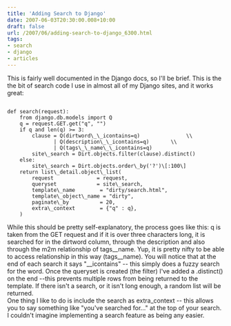```yaml
---
title: 'Adding Search to Django'
date: 2007-06-03T20:30:00.008+10:00
draft: false
url: /2007/06/adding-search-to-django_6300.html
tags: 
- search
- django
- articles
---
```


This is fairly well documented in the Django docs, so I'll be brief. This is the the bit of search code I use in almost all of my Django sites, and it works great:  
```

def search(request):
    from django.db.models import Q
    q = request.GET.get("q", "")
    if q and len(q) >= 3:
        clause = Q(dirtword\_\_icontains=q)               \\
               | Q(description\_\_icontains=q)       \\
               | Q(tags\_\_name\_\_icontains=q)        
        site\_search = Dirt.objects.filter(clause).distinct()
    else:
        site\_search = Dirt.objects.order\_by('?')\[:100\]
    return list\_detail.object\_list(
        request              = request,
        queryset             = site\_search,
        template\_name        = "dirty/search.html",
        template\_object\_name = "dirty",
        paginate\_by          = 20,
        extra\_context        = {"q" : q},
    )  

```  
  
While this should be pretty self-explanatory, the process goes like this: q is taken from the GET request and if it is over three characters long, it is searched for in the dirtword column, through the description and also through the m2m relationship of tags\_\_name. Yup, it is pretty nifty to be able to access relationship in this way (tags\_\_name). You will notice that at the end of each search it says "\_\_icontains" -- this simply does a fuzzy search for the word. Once the queryset is created (the filter) I've added a .distinct() on the end --this prevents multiple rows from being returned to the template. If there isn't a search, or it isn't long enough, a random list will be returned.  
One thing I like to do is include the search as extra\_context -- this allows you to say something like "you've searched for..." at the top of your search. I couldn't imagine implementing a search feature as being any easier.